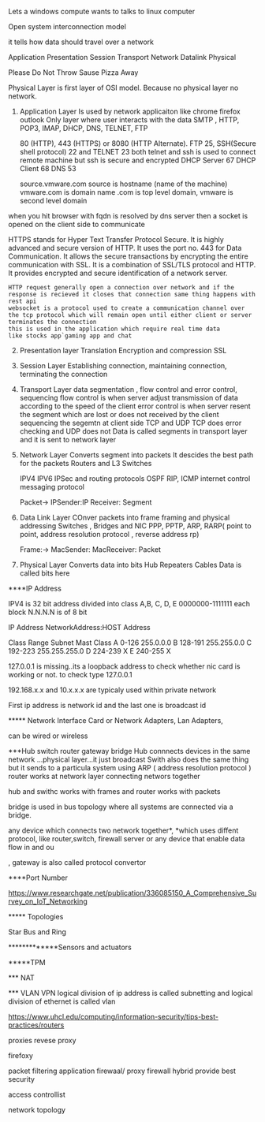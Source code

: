 
Lets a windows compute wants to talks to linux computer 


Open system interconnection model

it tells how data should travel over a network

Application
Presentation
Session
Transport
Network
Datalink
Physical
 
Please Do Not Throw Sause Pizza Away

Physical Layer is first layer of OSI model. Because no physical layer no network.


1) Application Layer
	Is used by network applicaiton like chrome firefox outlook
   Only layer where user interacts with the data
   SMTP , HTTP, POP3, IMAP, DHCP, DNS, TELNET, FTP
   
   80 (HTTP), 443 (HTTPS) or 8080 (HTTP Alternate).
   FTP 25, SSH(Secure shell protocol) 22 and TELNET 23  both telnet and ssh is used to connect remote machine but ssh is secure and encrypted
   DHCP Server 67
	DHCP Client 68
	DNS 53
	
	source.vmware.com	source is hostname (name of the machine) vmware.com is domain name
	.com is top level domain, vmware is second level domain 

when you hit browser with fqdn is resolved by dns server then a socket is opened on the client side to communicate

HTTPS stands for Hyper Text Transfer Protocol Secure. It is highly advanced and secure version of HTTP. It uses the port no. 443 for Data Communication. It allows the secure transactions by encrypting the entire communication with SSL. It is a combination of SSL/TLS protocol and HTTP. It provides encrypted and secure identification of a network server.
	
	HTTP request generally open a connection over network and if the response is recieved it closes that connection same thing happens with rest api
	websocket is a protocol used to create a communication channel over the tcp protocol which will remain open until either client or server terminates the connection
	this is used in the application which require real time data
	like stocks app`gaming app and chat
   
2) Presentation layer
	Translation Encryption and compression 
	SSL
	
3) Session Layer
	Establishing connection, maintaining connection, terminating the connection

4) Transport Layer
	data segmentation , flow control and error control, sequencing
	flow control is when server adjust transmission of data according to the speed of the client
	error control is when server resent the segment which are lost or does not received by the client
	sequencing the segemtn at client side
	TCP and UDP
	TCP does error checking and UDP does not
	Data is called segments in transport layer and it is sent to network layer

5) Network Layer 
	Converts segment into packets
	It descides the best path for the packets
	Routers and L3 Switches
	
	IPV4 IPV6 IPSec and routing protocols OSPF RIP, ICMP  internet control messaging protocol
	
	Packet->  IPSender:IP Receiver: Segment
	
6) Data Link Layer
	COnver packets into frame 
	framing and physical addressing
	Switches , Bridges and NIC
	PPP, PPTP, ARP, RARP( point to point, address resolution protocol , reverse address rp)
	
	Frame:-> MacSender: MacReceiver: Packet
	
7) Physical Layer
	Converts data into bits 
	Hub Repeaters Cables
	Data is called bits here
	
	
	
****IP Address

IPV4 is 32 bit address divided into class A,B, C, D, E
0000000-1111111 each block N.N.N.N is of 8 bit


IP Address   NetworkAddress:HOST Address


Class			Range			Subnet Mast
Class A			0-126			255.0.0.0
B				128-191			255.255.0.0
C				192-223			255.255.255.0
D				224-239				X
E				240-255				X

127.0.0.1 is missing..its a loopback address to check whether nic card is working or not. 
to check type 127.0.0.1

192.168.x.x and 10.x.x.x are typicaly used within private network

First ip address is network id and the last one is broadcast id


***** Network Interface Card
or Network Adapters, Lan Adapters, 

can be wired or wireless

***Hub switch router gateway bridge
Hub connnects devices in the same network ...physical layer...it just broadcast
Swith also does the same thing but it sends to a particula system using ARP ( address resolution protocol )
router works at network layer connecting networs together

hub and swithc works with frames and router works with packets

bridge is used in bus topology where all systems are connected via a bridge. 

any device which connects two network together*, *which uses diffent protocol,  like router,switch, firewall server or any device that enable data flow in and ou

, gateway is also called protocol convertor



****Port Number




https://www.researchgate.net/publication/336085150_A_Comprehensive_Survey_on_IoT_Networking


***** Topologies

Star Bus and Ring



*************Sensors and actuators


*****TPM


*** NAT

*** VLAN VPN
logical division of ip address is called subnetting
and logical division of ethernet is called vlan

https://www.uhcl.edu/computing/information-security/tips-best-practices/routers

proxies revese proxy

firefoxy

packet filtering
application firewaal/ proxy firewall
hybrid provide best security

access controllist

network topology



